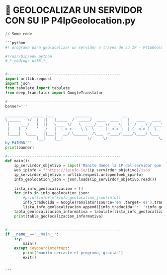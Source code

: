 # 👹 GEOLOCALIZAR UN SERVIDOR CON SU IP      P4IpGeolocation.py

````python
// Some code

```python
#! programa para geolacalizar un servidor a traves de su IP - P4IpGeolocation.py - By P4IM0N

#!/usr/bin/env python
#_*_coding: utf8_*_


#---------------------------------------------------
import urllib.request
import json
from tabulate import tabulate
from deep_translator import GoogleTranslator

#---------------------------------------------------
banner='''

__________  _____ .___         ________             .__                        __  .__               
\______   \/  |  ||   |_____  /  _____/  ____  ____ |  |   ____   ____ _____ _/  |_|__| ____   ____  
 |     ___/   |  ||   \____ \/   \  ____/ __ \/  _ \|  |  /  _ \_/ ___\{\__  !\   __\  |/  _ \ /    \ 
 |    |  /    ^   /   |  |_> >    \_\  \  ___(  <_> )  |_(  <_> )  \___ / __ \|  | |  (  <_> )   |  !
 |____|  \____   ||___|   __/ \______  /\___  >____/|____/\____/ \___  >____  /__| |__|\____/|___|  /
              |__|    |__|           \/     \/                       \/     \/                    \/ 
by P4IM0N'''
print(banner)

#---------------------------------------------------
def main():
    ip_servirdor_objetivo = input('Manito danos la IP del servidor que quieres GEOLOCALIZAR: ')            #?solicitamois la IP del servidor al usuario para geolocalizarla
    web_ipinfo = f'https://ipinfo.io/{ip_servirdor_objetivo}/json'                                         #?trabajamos subre la url d la pagina ipinfo.com y dentro de la misma url introducimos la busqueda de la IP dada por el usuario, pero la terminamos a la misma con /json para obtenerla en ese formato 
    ip_servirdor_objetivo = urllib.request.urlopen(web_ipinfo)                                             #?en la misma variable objetivo, similar a con get, usamos urllib. con request y su metodo urlopen para abrir la url con la busqueda en formato json, y sacar luego su inform acion     
    info_geolocation_json = json.loads(ip_servirdor_objetivo.read())                                       #?con json y su metodo loads, dandole el resultado de urllib hacos que carge elñ mismo en formato json y lo lea con read()
    
    lista_info_geolocalizacion = []                                                                        #?creamos una lista basia para luego guardar listas de listas dentro de ella para usarse lpara la tabla con tabulate 
    for info in info_geolocation_json:                                                                     #?iteramois con for por cada info dentro de info_geolocatio_json, que en este caso seria como un diccionario, y cada info nos mostrar la llave solamente no su valor 
        #print(info+'='+info_geolocation_json[info])
        info_traducida = GoogleTranslator(source='en',target='es').translate(info)                         #?con cada llave que esta en eingles , vamos a usar la libreria  deep_translator, con googleTranslator y le damos primero de parametro de entrada el idima en el que esta, con source='en' ingles, y salida target='es' español, luego de los pametros le aplicamos el metodo translatey le damos como parametro cada info (llave) iterada para ser traducida a moodo que quede mejor visualmente nomas
        lista_info_geolocalizacion.append([info_traducida+':  '+info_geolocation_json[info]])              #?guardamos en cada iteracion con append dentro de la lista vacia, dandole comoo in formacion, primero la info traducida, (que va a ser la llave que se va a mostrar a l lado de cada informacion), lueego : y luego como es un diccionario y no podemos buscar por iundice su valor que contiene cada llave, tenemos que pasar al diccionario, cada llave en INGLES para que en cad iteracion guarde el valor da cada llave, asi:  info_geolocation_json[info]  == diccionario[llave] y nos dara el valor dentro 
    tabla_geolocalizacion_informativa = tabulate(lista_info_geolocalizacion,['DATOS GEOLOCALIZACION DEL SERVIDOR'],tablefmt='grid') #?creamos la tabla con tabulate y sus parametros, primero la lista de lista de informacion obtenida en toda la iteracion, luego el encabezado tambien dentrto de una lista en string y luego el formato d tabla en este caso grid
    print(tabla_geolocalizacion_informativa)    
    

#---------------------------------------------------
if __name__=='__main__':
    try: 
        main()
    except KeyboardInterrupt:
        print('manito cerraste el programa, gracias')
        exit()
            

```
````
